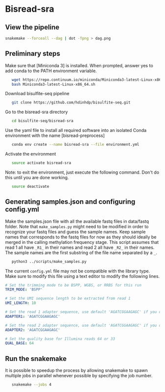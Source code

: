 # Bisread-sra


## View the pipeline

```bash
snakemake --forceall --dag | dot -Tpng > dag.png
```

## Preliminary steps

Make sure that [Miniconda 3] is installed. When prompted, answer yes to add conda to the PATH environment variable.
```bash
   wget https://repo.continuum.io/miniconda/Miniconda3-latest-Linux-x86_64.sh
   bash Miniconda3-latest-Linux-x86_64.sh
```

Download bisulfite-seq pipeline
```bash
   git clone https://github.com/hdinhdp/bisulfite-seq.git
```

Go to the bisread-sra directory
```bash
   cd bisulfite-seq/bisread-sra
```

Use the yaml file to install all required software into an isolated Conda environment with the name [bisread-preprocess]
```bash
   conda env create --name bisread-sra --file environment.yml
```

Activate the environment
```bash
   source activate bisread-sra
```

Note: to exit the environment, just execute the following command. Don't do this until you are done working.
```bash
   source deactivate
```

## Generating samples.json and configuring config.yml

Make the samples.json file with all the available fastq files in data/fastq folder. Note that ```make_samples.py``` might need to be modified in order to recognize your fastq files and guess the sample names. Keep sample names that corresponds to the fastq files for now as they should ideally be merged in the calling methylation frequency stage. This script assumes that read 1 all have ```_R1_``` in their names and read 2 all have ```_R2_``` in their names. The sample names are the first substring of the file name separated by a ```_```.

```bash
   python3 ../scripts/make_samples.py
```
The current ```config.yml``` file may not be compatible with the library type. Make sure to modify this file using a text editor to modify the following lines.

```yaml
# Set the trimming mode to be BSPP, WGBS, or RRBS for this run
TRIM_MODE: 'BSPP'

# Set the UMI sequence length to be extracted from read 1
UMI_LENGTH: 10

# Set the read 1 adapter sequence, use default 'AGATCGGAAGAGC' if you don't know/have any. Do not leave empty.
ADAPTER1: 'AGATCGGAAGAGC'

# Set the read 2 adapter sequence, use default 'AGATCGGAAGAGC' if you don't know/have any. Do not leave empty.
ADAPTER2: 'AGATCGGAAGAGC'

# Set the quality base for Illumina reads 64 or 33
QUAL_BASE: 64

```

## Run the snakemake

It is possible to speedup the process by allowing snakemake to spawn multiple jobs in parallel whenever possible by specifying the job number.
```bash 
   snakemake --jobs 4
```

